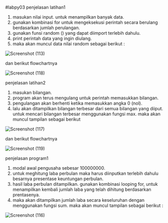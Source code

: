 #labpy03
penjelasan latihan1
1. masukan nilai input. untuk menampilkan banyak data.
2. gunakan kombinasi for untuk mengeksekusi perintah secara berulang berdasarkan jumlah perulangan.
3. gunakan funsi random () yang dapat diimport terlebih dahulu.
4. print perintah data yang ingin diulang.
5. maka akan muncul data nilai random sebagai berikut :

![Screenshot (113)](https://user-images.githubusercontent.com/56973033/68482523-5ee4d500-026c-11ea-863e-70d5fd125e6b.png)

dan berikut flowchartnya

![Screenshot (118)](https://user-images.githubusercontent.com/56973033/68694060-059dde00-05ab-11ea-9e60-c7faa2f85fc4.png)


penjelasan latihan2

1. masukan bilangan.
2. program akan terus mengulang untuk perintah memasukkan bilangan.
3. pengulangan akan berhenti ketika memasukkan angka 0 (nol).
4. lalu akan ditampilkan bilangan terbesar dari semua bilangan yang diiput. untuk mencari bilangan terbesar menggunakan fungsi max. maka akan muncul tampilan sebagai berikut

![Screenshot (117)](https://user-images.githubusercontent.com/56973033/68483341-f4cd2f80-026d-11ea-86c7-e63ff2c606ff.png)

dan berikut flowchartnya

![Screenshot (119)](https://user-images.githubusercontent.com/56973033/68694169-3716a980-05ab-11ea-8c9e-699043fea60a.png)


penjelasan program1
1. modal awal pengusaha sebesar 100000000.
2. untuk meghitung laba perbulan maka harus diinputkan terlebih dahulu besarnya presentase keuntungan perbulan.
3. hasil laba perbulan ditampilkan. gunakan kombinasi looping for, untuk menampilkan kembali jumlah laba yang telah dihitung berdasarkan    prentasenya.
4. maka akan ditampilkan jumlah laba secara keseluruhan dengan menggunakan fungsi sum. maka akan muncul tampilan sebagai berikut :

![Screenshot (116)](https://user-images.githubusercontent.com/56973033/68484135-4c1fcf80-026f-11ea-9086-1802955622bd.png)
